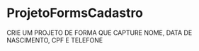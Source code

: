 # ProjetoFormsCadastro
CRIE UM PROJETO DE FORMA QUE CAPTURE NOME, DATA DE NASCIMENTO, CPF E TELEFONE
